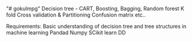 "# gokulmpg" 
Decision tree - CART, Boosting, Bagging, Random forest
K fold Cross validation & Partitioning
Confusion matrix
etc..


Requirements:
Basic understanding of decision tree and tree structures in machine learning
Pandad
Numpy
SCikit learn
DD

